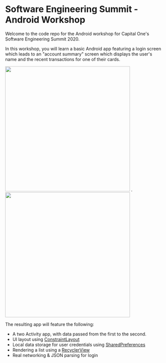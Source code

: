 # Software Engineering Summit - Android Workshop
Welcome to the code repo for the Android workshop for Capital One's Software Engineering Summit 2020.

In this workshop, you will learn a basic Android app featuring a login screen which
leads to an "account summary" screen which displays the user's name and the recent transactions
for one of their cards.

<img src="screenshots/login.png" width="400"> . <img src="screenshots/summary.png" width="400">

The resulting app will feature the following:
- A two Activity app, with data passed from the first to the second.
- UI layout using [ConstraintLayout](https://developer.android.com/training/constraint-layout/)
- Local data storage for user credentials using [SharedPreferences](https://developer.android.com/reference/android/content/SharedPreferences)
- Rendering a list using a [RecyclerView](https://developer.android.com/guide/topics/ui/layout/recyclerview)
- Real networking & JSON parsing for login
